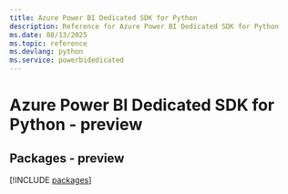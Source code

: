 ```yaml
---
title: Azure Power BI Dedicated SDK for Python
description: Reference for Azure Power BI Dedicated SDK for Python
ms.date: 08/13/2025
ms.topic: reference
ms.devlang: python
ms.service: powerbidedicated
---
```

# Azure Power BI Dedicated SDK for Python - preview
## Packages - preview
[!INCLUDE [packages](power-bi-dedicated-index.md)]